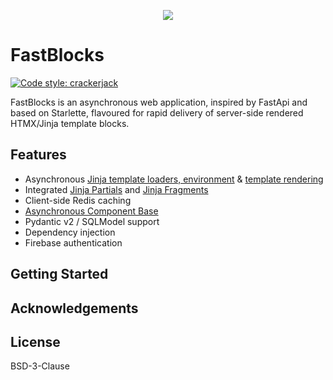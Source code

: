 <p align="center">
<img src="https://drive.google.com/uc?id=1pMUqyvgMkhGYoLz3jBibZDl3J63HEcCC">
</p>

# FastBlocks

[![Code style: crackerjack](https://img.shields.io/badge/code%20style-crackerjack-000042)](https://github.com/lesleslie/crackerjack)


FastBlocks is an asynchronous web application, inspired by FastApi
and based on Starlette, flavoured for rapid delivery of server-side
rendered HTMX/Jinja template blocks.

## Features

- Asynchronous
  [Jinja template loaders, environment](https://github.com/lesleslie/jinja2-async-environment) &
  [template rendering](https://github.com/lesleslie/starlette-async-jinja)
- Integrated [Jinja Partials](https://github.com/mikeckennedy/jinja_partials)
  and [Jinja Fragments](https://github.com/sponsfreixes/jinja2-fragments)
- Client-side Redis caching
- [Asynchronous Component Base](https://github.com/lesleslie/acb)
- Pydantic v2 / SQLModel support
- Dependency injection
- Firebase authentication

## Getting Started


## Acknowledgements


## License

BSD-3-Clause
